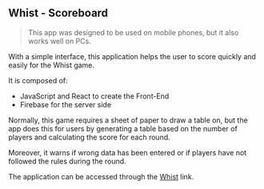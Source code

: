 ## Whist - Scoreboard


> This app was designed to be used on mobile phones, but it also works well on
> PCs.

With a simple interface, this application helps the user to score quickly and easily for the Whist game.

It is composed of:

 - JavaScript and React to create the Front-End
 - Firebase for the server side

Normally, this game requires a sheet of paper to draw a table on, but the app does this for users by generating a table based on the number of players and calculating the score for each round.

Moreover, it warns if wrong data has been entered or if players have not followed the rules during the round.

The application can be accessed through the [Whist](https://whist-9598b.web.app/) link.
